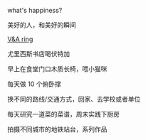 what's happiness? 

美好的人，和美好的瞬间

[V&A ring](http://collections.vam.ac.uk/item/O228374/ring-unknown/)

尤里西斯书店喝伏特加

早上在食堂门口木质长椅，喂小猫咪

每天做 10 个俯卧撑

换不同的路线/交通方式，回家、去学校或者单位

每天研究一道菜的菜谱，周末实践下厨房

拍摄不同城市的地铁站台，系列作品
